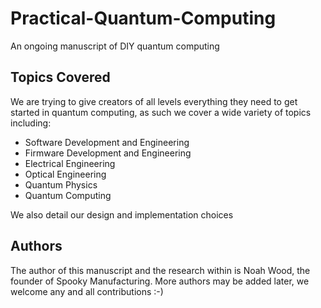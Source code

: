 # Practical-Quantum-Computing
An ongoing manuscript of DIY quantum computing

## Topics Covered
We are trying to give creators of all levels everything they need to get started in quantum computing, as such we cover a wide variety of topics including:

* Software Development and Engineering 
* Firmware Development and Engineering
* Electrical Engineering
* Optical Engineering
* Quantum Physics
* Quantum Computing

We also detail our design and implementation choices

## Authors
The author of this manuscript and the research within is Noah Wood, the founder of Spooky Manufacturing. More authors may be added later, we welcome any and all contributions :-)
